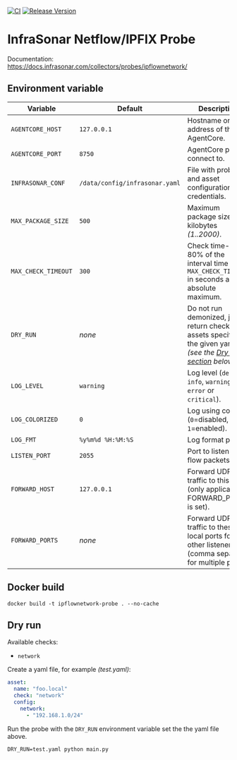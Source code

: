 [![CI](https://github.com/infrasonar/ipflownetwork-probe/workflows/CI/badge.svg)](https://github.com/infrasonar/ipflownetwork-probe/actions)
[![Release Version](https://img.shields.io/github/release/infrasonar/ipflownetwork-probe)](https://github.com/infrasonar/ipflownetwork-probe/releases)

# InfraSonar Netflow/IPFIX Probe

Documentation: https://docs.infrasonar.com/collectors/probes/ipflownetwork/

## Environment variable

Variable            | Default                        | Description
------------------- | ------------------------------ | ------------
`AGENTCORE_HOST`    | `127.0.0.1`                    | Hostname or Ip address of the AgentCore.
`AGENTCORE_PORT`    | `8750`                         | AgentCore port to connect to.
`INFRASONAR_CONF`   | `/data/config/infrasonar.yaml` | File with probe and asset configuration like credentials.
`MAX_PACKAGE_SIZE`  | `500`                          | Maximum package size in kilobytes _(1..2000)_.
`MAX_CHECK_TIMEOUT` | `300`                          | Check time-out is 80% of the interval time with `MAX_CHECK_TIMEOUT` in seconds as absolute maximum.
`DRY_RUN`           | _none_                         | Do not run demonized, just return checks and assets specified in the given yaml _(see the [Dry run section](#dry-run) below)_.
`LOG_LEVEL`         | `warning`                      | Log level (`debug`, `info`, `warning`, `error` or `critical`).
`LOG_COLORIZED`     | `0`                            | Log using colors (`0`=disabled, `1`=enabled).
`LOG_FMT`           | `%y%m%d %H:%M:%S`              | Log format prefix.
`LISTEN_PORT`       | `2055`                         | Port to listen to for flow packets
`FORWARD_HOST`      | `127.0.0.1`                    | Forward UDP traffic to this host (only applicable if FORWARD_PORTS is set).
`FORWARD_PORTS`     | _none_                         | Forward UDP traffic to these local ports for other listeners (comma separate for multiple ports).
## Docker build

```
docker build -t ipflownetwork-probe . --no-cache
```

## Dry run

Available checks:
- `network`

Create a yaml file, for example _(test.yaml)_:

```yaml
asset:
  name: "foo.local"
  check: "network"
  config:
    network:
      - "192.168.1.0/24"
```

Run the probe with the `DRY_RUN` environment variable set the the yaml file above.

```
DRY_RUN=test.yaml python main.py
```
